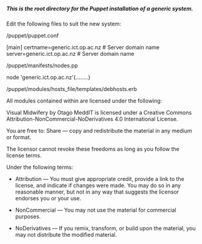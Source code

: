 #####  This is the root directory for the Puppet installation of a generic system.  #####

Edit the following files to suit the new system:

/puppet/puppet.conf
<tb>
<tr>
<td>
 [main]
 certname=generic.ict.op.ac.nz   # Server domain name
 server=generic.ict.op.ac.nz   # Server domain name
 </td>
 </tr>
 </tb>
 
 /puppet/manifests/nodes.pp
 
 node 'generic.ict.op.ac.nz'{........}
 

 /puppet/modules/hosts_file/templates/debhosts.erb










All modules contained within are licensed under the following:

Visual Midwifery by Otago MeddIT is licensed under a Creative Commons Attribution-NonCommercial-NoDerivatives 4.0 International License.

You are free to:
Share — copy and redistribute the material in any medium or format.

The licensor cannot revoke these freedoms as long as you follow the license terms.

Under the following terms:
* Attribution — You must give appropriate credit, provide a link to the license, and indicate if changes were made. You may do so in any reasonable manner, but not in any way that suggests the licensor endorses you or your use.

* NonCommercial — You may not use the material for commercial purposes.

* NoDerivatives — If you remix, transform, or build upon the material, you may not distribute the modified material. 
